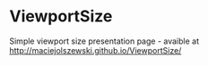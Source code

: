 # ViewportSize
Simple viewport size presentation page - avaible at http://maciejolszewski.github.io/ViewportSize/
